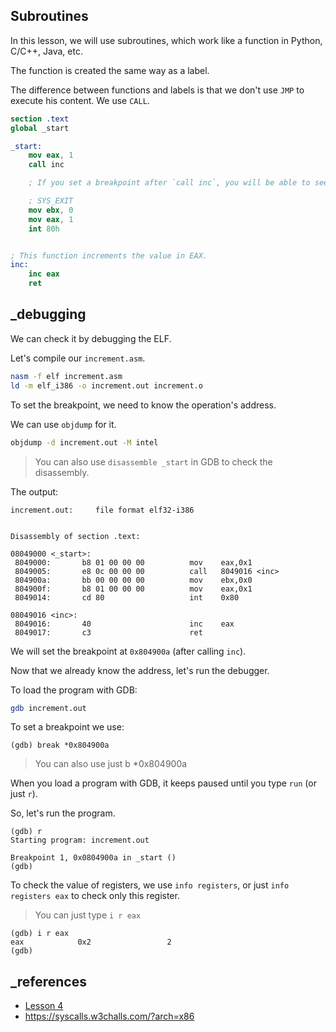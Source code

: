 ## Subroutines

In this lesson, we will use subroutines, which work like a function in Python, C/C++, Java, etc.

The function is created the same way as a label.

The difference between functions and labels is that we don't use `JMP` to execute his content. We use `CALL`.

```nasm
section .text
global _start

_start:
    mov eax, 1
    call inc

    ; If you set a breakpoint after `call inc`, you will be able to see that the EAX is 2.

    ; SYS_EXIT
    mov ebx, 0
    mov eax, 1
    int 80h


; This function increments the value in EAX.
inc:
    inc eax
    ret
```

## \_debugging

We can check it by debugging the ELF.

Let's compile our `increment.asm`.

```bash
nasm -f elf increment.asm
ld -m elf_i386 -o increment.out increment.o
```

To set the breakpoint, we need to know the operation's address.

We can use `objdump` for it.

```bash
objdump -d increment.out -M intel
```

> You can also use `disassemble _start` in GDB to check the disassembly.

The output:

```
increment.out:     file format elf32-i386


Disassembly of section .text:

08049000 <_start>:
 8049000:       b8 01 00 00 00          mov    eax,0x1
 8049005:       e8 0c 00 00 00          call   8049016 <inc>
 804900a:       bb 00 00 00 00          mov    ebx,0x0
 804900f:       b8 01 00 00 00          mov    eax,0x1
 8049014:       cd 80                   int    0x80

08049016 <inc>:
 8049016:       40                      inc    eax
 8049017:       c3                      ret
```

We will set the breakpoint at `0x804900a` (after calling `inc`).

Now that we already know the address, let's run the debugger.

To load the program with GDB:

```bash
gdb increment.out
```

To set a breakpoint we use:

```
(gdb) break *0x804900a
```

> You can also use just b \*0x804900a

When you load a program with GDB, it keeps paused until you type `run` (or just `r`).

So, let's run the program.

```
(gdb) r
Starting program: increment.out

Breakpoint 1, 0x0804900a in _start ()
(gdb)
```

To check the value of registers, we use `info registers`, or just `info registers eax` to check only this register.

> You can just type `i r eax`

```
(gdb) i r eax
eax            0x2                 2
(gdb)
```

## \_references

- [Lesson 4](https://asmtutor.com/#lesson4)
- https://syscalls.w3challs.com/?arch=x86
